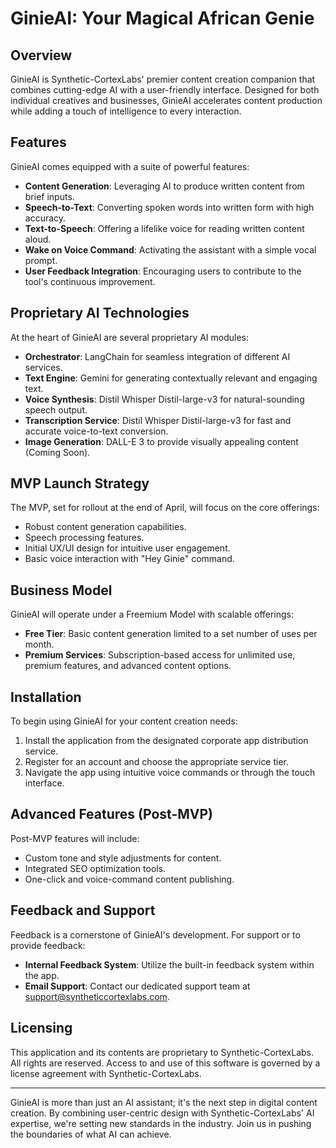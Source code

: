 # GinieAI: Your Magical African Genie

## Overview

GinieAI is Synthetic-CortexLabs' premier content creation companion that combines cutting-edge AI with a user-friendly interface. Designed for both individual creatives and businesses, GinieAI accelerates content production while adding a touch of intelligence to every interaction.

## Features

GinieAI comes equipped with a suite of powerful features:

- **Content Generation**: Leveraging AI to produce written content from brief inputs.
- **Speech-to-Text**: Converting spoken words into written form with high accuracy.
- **Text-to-Speech**: Offering a lifelike voice for reading written content aloud.
- **Wake on Voice Command**: Activating the assistant with a simple vocal prompt.
- **User Feedback Integration**: Encouraging users to contribute to the tool's continuous improvement.

## Proprietary AI Technologies

At the heart of GinieAI are several proprietary AI modules:

- **Orchestrator**: LangChain for seamless integration of different AI services.
- **Text Engine**: Gemini for generating contextually relevant and engaging text.
- **Voice Synthesis**: Distil Whisper Distil-large-v3 for natural-sounding speech output.
- **Transcription Service**: Distil Whisper Distil-large-v3 for fast and accurate voice-to-text conversion.
- **Image Generation**: DALL-E 3 to provide visually appealing content (Coming Soon).

## MVP Launch Strategy

The MVP, set for rollout at the end of April, will focus on the core offerings:

- Robust content generation capabilities.
- Speech processing features.
- Initial UX/UI design for intuitive user engagement.
- Basic voice interaction with "Hey Ginie" command.

## Business Model

GinieAI will operate under a Freemium Model with scalable offerings:

- **Free Tier**: Basic content generation limited to a set number of uses per month.
- **Premium Services**: Subscription-based access for unlimited use, premium features, and advanced content options.

## Installation

To begin using GinieAI for your content creation needs:

1. Install the application from the designated corporate app distribution service.
2. Register for an account and choose the appropriate service tier.
3. Navigate the app using intuitive voice commands or through the touch interface.

## Advanced Features (Post-MVP)

Post-MVP features will include:

- Custom tone and style adjustments for content.
- Integrated SEO optimization tools.
- One-click and voice-command content publishing.

## Feedback and Support

Feedback is a cornerstone of GinieAI's development. For support or to provide feedback:

- **Internal Feedback System**: Utilize the built-in feedback system within the app.
- **Email Support**: Contact our dedicated support team at [support@syntheticcortexlabs.com](mailto:support@syntheticcortexlabs.com).

## Licensing

This application and its contents are proprietary to Synthetic-CortexLabs. All rights are reserved. Access to and use of this software is governed by a license agreement with Synthetic-CortexLabs.

---

GinieAI is more than just an AI assistant; it's the next step in digital content creation. By combining user-centric design with Synthetic-CortexLabs' AI expertise, we're setting new standards in the industry. Join us in pushing the boundaries of what AI can achieve.